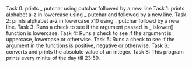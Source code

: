 Task 0: prints _ putchar using putchar followed by a new line
Task 1: prints alphabet a-z in lowercase using _ putchar and followed by a new line.
Task 2: prints alphabet a-z in lowercase x10 using _ putchar followd by a new line.
Task 3: Runs a check to see if the argument passed in _ islower() function is lowercase.
Task 4: Runs a check to see if the argument is uppercase, lowercase or otherwise.
Task 5: Runs a check to see if the argument in the functions is positive, negative or otherwise.
Task 6: converts and prints the absolute value of an integer.
Task 8: This program prints every minite of the day till 23:59.
